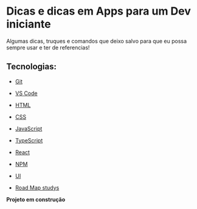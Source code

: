 # Dicas e dicas em Apps para um Dev iniciante

Algumas dicas, truques e comandos que deixo salvo para que eu possa sempre usar e ter de referencias!

## Tecnologias:

- [Git]()

- [VS Code]()

- [HTML]()

- [CSS]()

- [JavaScript]()

- [TypeScript]()

- [React]()

- [NPM]()

- [UI]()

- [Road Map studys]()

**Projeto em construção**





